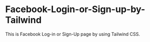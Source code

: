 # Facebook-Login-or-Sign-up-by-Tailwind
This is Facebook Log-in or Sign-Up page by using Tailwind CSS.

